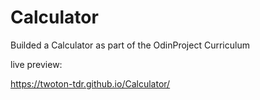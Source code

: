 # Calculator
Builded a Calculator as part of the OdinProject Curriculum

live preview:

https://twoton-tdr.github.io/Calculator/
